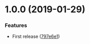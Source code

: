 # 1.0.0 (2019-01-29)


### Features

* First release ([797e6e1](https://github.com/unlight/remark-plantuml-link/commit/797e6e1))
